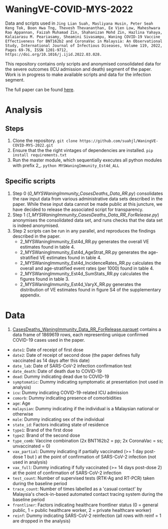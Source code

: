 # WaningVE-COVID-MYS-2022
Data and scripts used in ```Jing Lian Suah, Masliyana Husin, Peter Seah Keng Tok, Boon Hwa Tng, Thevesh Thevananthan, Ee Vien Low, Maheshwara Rao Appannan, Faizah Muhamad Zin, Shahanizan Mohd Zin, Hazlina Yahaya, Kalaiarasu M. Peariasamy, Sheamini Sivasampu, Waning COVID-19 Vaccine Effectiveness for BNT162b2 and CoronaVac in Malaysia: An Observational Study, International Journal of Infectious Diseases, Volume 119, 2022, Pages 69-76, ISSN 1201-9712, https://doi.org/10.1016/j.ijid.2022.03.028.```

This repository contains only scripts and anonymised consolidated data for the severe outcomes (ICU admission and death) segment of the paper. Work is in progress to make available scripts and data for the infection segment.

The full paper can be found [here](https://www.ijidonline.com/article/S1201-9712(22)00167-9/fulltext).

# Analysis
## Steps
1. Clone the repository. ```git clone https://github.com/suahjl/WaningVE-COVID-MYS-2022.git```
2. Ensure that the the right vintages of dependencies are installed. ```pip install requirements.txt```
3. Run the master module, which sequentially executes all python modules with prefix 2_. ```python MYSWaningImmunity_Est4d_ALL```

## Specific scripts
1. Step 0 (*0_MYSWaningImmunity_CasesDeaths_Data_RR.py*) consolidates the raw input data from various administrative data sets described in the paper. While these input data cannot be made public at this juncture, we have decided to release the associated script for transparency.
2. Step 1 (*1_MYSWaningImmunity_CasesDeaths_Data_RR_ForRelease.py*) anonymises the consolidated data set, and runs checks that the data set is indeed anonymised.
3. Step 2 scripts can be run in any parallel, and reproduces the findings described in the paper.
	- 2_MYSWaningImmunity_Est4d_RR.py generates the overall VE estimates found in table 4.
	- 2_MYSWaningImmunity_Est4d_AgeStrat_RR.py generates the age-stratified VE estimates found in table 4.
	- 2_MYSWaningImmunity_Est4d_IncidenceRates_RR.py calculates the overall and age-stratified event rates (per 1000) found in table 4.
	- 2_MYSWaningImmunity_Est4d_SumStats_RR.py calculates the figures found in table 3.
	- 2_MYSWaningImmunity_Est4d_VaryX_RR.py generates the distribution of VE estimates found in figure S4 of the supplementary appendix.

# Data
1. [CasesDeaths_WaningImmunity_Data_RR_ForRelease.parquet](https://github.com/suahjl/WaningVE-COVID-MYS-2022/blob/main/Data/CasesDeaths_WaningImmunity_Data_RR_ForRelease.parquet) contains a data frame of 1869619 rows, each representing unique confirmed COVID-19 cases used in the paper. 
* ```date1```: Date of receipt of first dose
* ```date2```: Date of receipt of second dose (the paper defines fully vaccinated as 14 days after this date)
* ```date_lab```: Date of SARS-CoV-2 infection confirmation test
* ```date_death```: Date of death due to COVID-19
* ```dead```: Dummy indicating dead due to COVID-19
* ```symptomatic```: Dummy indicating symptomatic at presentation (not used in analysis)
* ```icu```: Dummy indicating COVID-19-related ICU admission
* ```comorb```: Dummy indicating presence of comorbidities
* ```age```: Age
* ```malaysian```: Dummy indicating if the individual is a Malaysian national or otherwise
* ```male```: Dummy indicating sex of the individual
* ```state_id```: Factors indicating state of residence
* ```type1```: Brand of the first dose
* ```type2```: Brand of the second dose
* ```type_comb```: Vaccine combination (2x BNT162b2 = pp; 2x CoronaVac = ss; unvaccinated = 0)
* ```vax_partial```: Dummy indicating if partially vaccinated (>= 1 day post-dose 1 but ) at the point of confirmation of SARS-CoV-2 infection (not used in analysis)
* ```vax_full```: Dummy indicating if fully vaccinated (>= 14 days post-dose 2) at the point of confirmation of SARS-CoV-2 infection
* ```test_count```: Number of supervised tests (RTK-Ag and RT-PCR) taken during the baseline period
* ```trace_count```: Number of times labelled as a 'casual contact' by Malaysia's check-in-based automated contact tracing system during the baseline period
* ```frontliner```: Factors indicating healthcare frontliner status (0 = general public, 1 = public healthcare worker, 2 = private healthcare worker)
* ```reinf```: Dummy indicating SARS-CoV-2 reinfection (all rows with reinf = 1 are dropped in the analysis)
